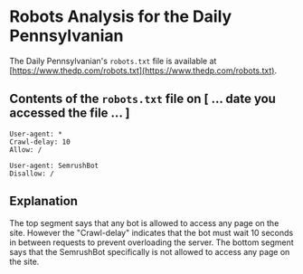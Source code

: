 # Robots Analysis for the Daily Pennsylvanian

The Daily Pennsylvanian's `robots.txt` file is available at
[https://www.thedp.com/robots.txt](https://www.thedp.com/robots.txt).

## Contents of the `robots.txt` file on [ ... date you accessed the file ... ]

```
User-agent: *
Crawl-delay: 10
Allow: /

User-agent: SemrushBot
Disallow: /
```

## Explanation

The top segment says that any bot is allowed to access any page on the site. However the "Crawl-delay" indicates that the bot must wait 10 seconds in between requests to prevent overloading the server.
The bottom segment says that the SemrushBot specifically is not allowed to access any page on the site.
